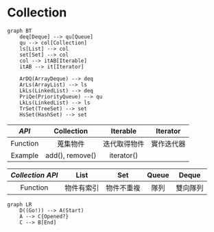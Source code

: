 # Collection

```mermaid
graph BT
    deq[Deque] --> qu[Queue]
    qu --> col[Collection]
    ls[List] --> col
    set[Set] --> col
    col --> itAB[Iterable]
    itAB --> it[Iterator]

    ArDQ(ArrayDeque) --> deq
    ArLs(ArrayList) --> ls
    LkLs(LinkedList) --> deq
    PriQe(PriorityQueue) --> qu
    LkLs(LinkedList) --> ls
    TrSet(TreeSet) --> set
    HsSet(HashSet) --> set
```

*API*|Collection|Iterable|Iterator
:-:|:-:|:-:|:-:
Function|蒐集物件|迭代取得物件|實作迭代器
Example|add(), remove()|iterator()|

*Collection API*|List|Set|Queue|Deque
:-:|:-:|:-:|:-:|:-:
Function|物件有索引|物件不重複|隊列|雙向隊列

<!-- ```flow
st=>start: Start
e=>end: End
op1=>operation: My Operation
sub1=>subroutine: My Subroutine
cond=>condition: Yes or No?
io=>inputoutput: catch something...
``` -->


```mermaid
graph LR
    D((Go!)) --> A(Start)
    A --> C{Opened?}
    C --> B[End]
```